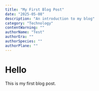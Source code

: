 ```yaml
---
title: "My First Blog Post"
date: "2025-05-08"
description: "An introduction to my blog"
category: "Technology"
contentWarning: ""
authorName: "Test"
authorEra: ""
authorSpecies: ""
authorPlane: ""
---
```


# Hello

This is my first blog post.
